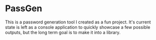 # PassGen

This is a password generation tool I created as a fun project. It's current state is left as a console application to quickly showcase a few possible outputs, but the long term goal is to make it into a library.

